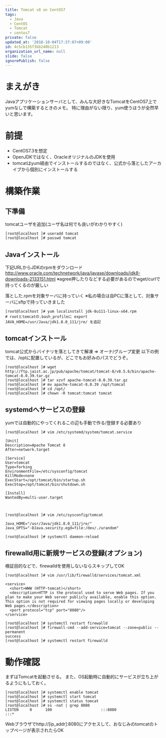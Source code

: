 ```yaml
---
title: Tomcat v8 on CentOS7
tags:
  - Java
  - CentOS
  - Tomcat
  - centos7
private: false
updated_at: '2018-10-04T17:37:07+09:00'
id: 4c5cb135f3bb240b1213
organization_url_name: null
slide: false
ignorePublish: false
---
```

# まえがき
Javaアプリケーションサーバとして、みんな大好きなTomcatをCentOS7上でyumなしで構築するときのメモ。
特に理由がない限り、yum使うほうが全然早いと思います。

# 前提
* CentOS7.3を想定
* OpenJDKではなく、OracleオリジナルのJDKを使用
* tomcatはyum経由でインストールするのではなく、公式から落としたアーカイブから個別にインストールする

# 構築作業

## 下準備
tomcatユーザを追加(ユーザ名は何でも良いがわかりやすく)

```
[root@localhost ]# useradd tomcat
[root@localhost ]# passwd tomcat
```


## Javaインストール
下記URLからJDKのrpmをダウンロード
http://www.oracle.com/technetwork/java/javase/downloads/jdk8-downloads-2133151.html
※agree押したりなどする必要があるのでwget/curlで持ってくるのが厳しい

落とした.rpmを対象サーバに持っていく
※私の場合は自PCに落として、対象サーバにsftpで持っていきました

```
[root@localhost ]# yum localinstall jdk-8u111-linux-x64.rpm
# rootとtomcatの.bash_profileに export JAVA_HOME=/usr/Java/jdk1.8.0_111/jre/ を追記
```

## tomcatインストール

tomcat公式からバイナリを落としてきて解凍 => オーナ/グループ変更
以下の例では、/optに配置しているが、どこでもお好みのパスでどうぞ。

```
[root@localhost ]# wget http://ftp.jaist.ac.jp/pub/apache/tomcat/tomcat-8/v8.5.6/bin/apache-tomcat-8.0.39.tar.gz
[root@localhost ]# tar xzvf apache-tomcat-8.0.39.tar.gz
[root@localhost ]# mv apache-tomcat-8.0.39 /opt/tomcat
[root@localhost ]# cd /opt/
[root@localhost ]# chown -R tomcat:tomcat tomcat
```

## systemdへサービスの登録
yumでは自動的にやってくれるこの辺も手動で作る/登録する必要あり

```
[root@localhost ]# vim /etc/systemd/system/tomcat.service

[Unit]
Description=Apache Tomcat 8
After=network.target

[Service]
User=tomcat
Type=forking
EnvironmentFile=/etc/sysconfig/tomcat
KillMode=none
ExecStart=/opt/tomcat/bin/startup.sh
ExecStop=/opt/tomcat/bin/shutdown.sh

[Install]
WantedBy=multi-user.target



[root@localhost ]# vim /etc/sysconfig/tomcat

Java_HOME="/usr/Java/jdk1.8.0_111/jre/"
Java_OPTS="-DJava.security.egd=file:/dev/./urandom"

[root@localhost ]# systemctl daemon-reload

```

## firewalld用に新規サービスの登録(オプション)
検証目的などで、firewalldを使用しないならスキップしてOK

```
[root@localhost ]# vim /usr/lib/firewalld/services/tomcat.xml

<service>
  <short>WWW (HTTP-tomcat)</short>
  <description>HTTP is the protocol used to serve Web pages. If you plan to make your Web server publicly available, enable this option. This option is not required for viewing pages locally or developing Web pages.</description>
  <port protocol="tcp" port="8080"/>
</service>

[root@localhost ]# systemctl restart firewalld
[root@localhost ]# firewall-cmd --add-service=tomcat --zone=public --permanent
success
[root@localhost ]# systemctl restart firewalld
```

# 動作確認
まずはTomcatを起動させる。
また、OS起動時に自動的にサービスが立ち上がるようにもしておく。

```
[root@localhost ]# systemctl enable tomcat
[root@localhost ]# systemctl start tomcat
[root@localhost ]# systemctl status tomcat
[root@localhost ]# ss -nat | grep 8080
LISTEN     0      100                      :::8080                    :::*
```

Webブラウザでhttp://[ip_addr]:8080にアクセスして、おなじみのtomcatのトップページが表示されたらOK
